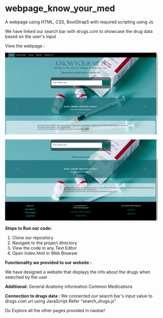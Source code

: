 # webpage_know_your_med
A webpage using HTML, CSS, BootStrap5 with required scripting using Js

We have linked our search bar with drugs.com to showcase the drug data based on the user's input

View the webpage : 

![Medication.php](webpage_know_your_med_output1.jpg)

![index.php](webpage_know_your_med_output2.jpg)


**Steps to Run our code:** 
1. Clone our repository
3. Navigate to the project directory
4. View the code in any Text Editor 
5. Open index.html in Web Browser

**Functionality we provided to our website :**

We have designed a website that displays the info about the drugs when searched by the user

**Additional:**
  General Anatomy information
  Common Medications
  
**Connection to drugs data :** 
We connected our search bar's input value to drugs.com url using JavaScript
Refer "search_drugs.js"


Do Explore all the other pages provided in navbar!
